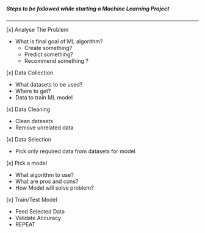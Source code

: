 ##### Steps to be followed while starting a Machine Learning Project
---

[x] Analyse The Problem
- What is final goal of ML algorithm?
  - Create something?
  - Predict something?
  - Recommend something ?

[x] Data Collection
- What datasets to be used?
- Where to get? 
- Data to train ML model

[x] Data Cleaning
- Clean datasets
- Remove unrelated data

[x] Data Selection 
- Pick only required data from datasets for model

[x] Pick a model
- What algorithm to use?
- What are pros and cons? 
- How Model will solve problem?

[x] Train/Test Model
- Feed Selected Data
- Validate Accuracy 
- REPEAT
